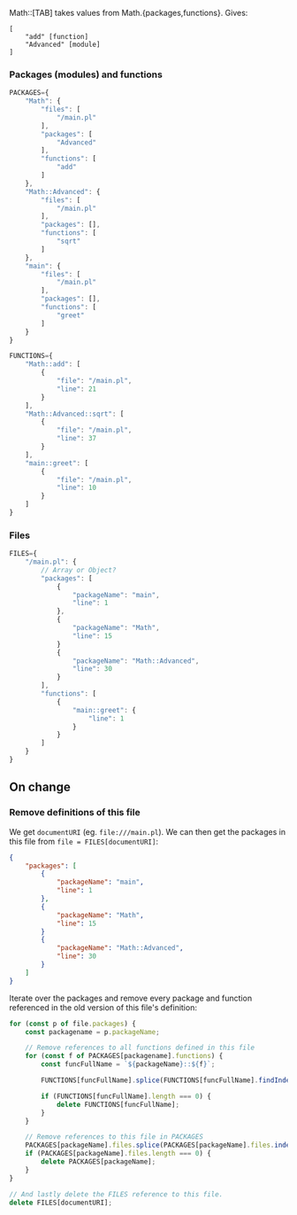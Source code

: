 Math::[TAB] takes values from Math.{packages,functions}. Gives:
```
[
    "add" [function]
    "Advanced" [module]
]
```


### Packages (modules) and functions

```javascript
PACKAGES={
    "Math": {
        "files": [
            "/main.pl"
        ],
        "packages": [
            "Advanced"
        ],
        "functions": [
            "add"
        ]
    },
    "Math::Advanced": {
        "files": [
            "/main.pl"
        ],
        "packages": [],
        "functions": [
            "sqrt"
        ]
    },
    "main": {
        "files": [
            "/main.pl"
        ],
        "packages": [],
        "functions": [
            "greet"
        ]
    }
}

FUNCTIONS={
    "Math::add": [
        {
            "file": "/main.pl",
            "line": 21
        }
    ],
    "Math::Advanced::sqrt": [
        {
            "file": "/main.pl",
            "line": 37
        }
    ],
    "main::greet": [
        {
            "file": "/main.pl",
            "line": 10
        }
    ]
}
```

### Files

```javascript
FILES={
    "/main.pl": {
        // Array or Object?
        "packages": [
            {
                "packageName": "main",
                "line": 1
            },
            {
                "packageName": "Math",
                "line": 15
            }
            {
                "packageName": "Math::Advanced",
                "line": 30
            }
        ],
        "functions": [
            {
                "main::greet": {
                    "line": 1
                }
            }
        ]
    }
}
```

## On change

### Remove definitions of this file

We get `documentURI` (eg. `file:///main.pl`). We can then get the packages in this file from `file = FILES[documentURI]`:
```json
{
    "packages": [
        {
            "packageName": "main",
            "line": 1
        },
        {
            "packageName": "Math",
            "line": 15
        }
        {
            "packageName": "Math::Advanced",
            "line": 30
        }
    ]
}
```
Iterate over the packages and remove every package and function referenced in the old version of this file's definition:
```typescript
for (const p of file.packages) {
    const packagename = p.packageName;

    // Remove references to all functions defined in this file
    for (const f of PACKAGES[packagename].functions) {
        const funcFullName = `${packageName}::${f}`;

        FUNCTIONS[funcFullName].splice(FUNCTIONS[funcFullName].findIndex(f => f.file === documentURI)>>>0, 1);

        if (FUNCTIONS[funcFullName].length === 0) {
            delete FUNCTIONS[funcFullName];
        }
    }

    // Remove references to this file in PACKAGES
    PACKAGES[packageName].files.splice(PACKAGES[packageName].files.indexOf(documentURI)>>>0, 1);
    if (PACKAGES[packageName].files.length === 0) {
        delete PACKAGES[packageName];
    }
}

// And lastly delete the FILES reference to this file.
delete FILES[documentURI];

```

